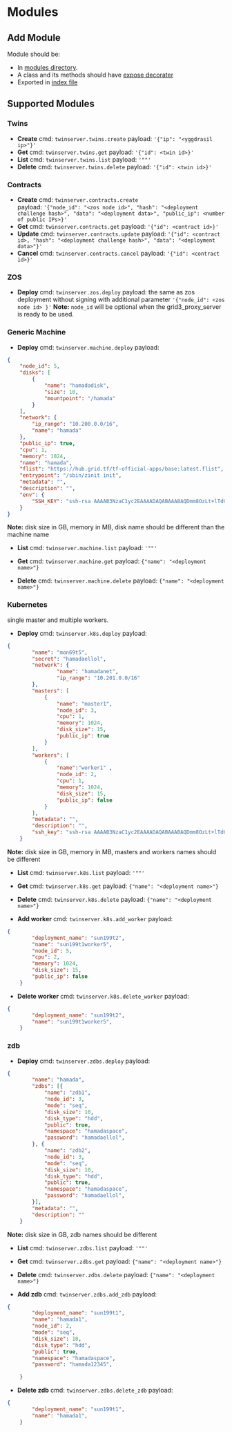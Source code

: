 # Modules

## Add Module

Module should be:

- In [modules directory](../src/modules).
- A class and its methods should have [expose decorater](../src/helpers/expose)
- Exported in [index file](../src/modules)

## Supported Modules

### Twins

- **Create**
   cmd: `twinserver.twins.create`
   payload: `'{"ip": "<yggdrasil ip>"}'`
- **Get**
   cmd: `twinserver.twins.get`
   payload: `'{"id": <twin id>}'`
- **List**
   cmd: `twinserver.twins.list`
   payload: `'""'`
- **Delete**
   cmd: `twinserver.twins.delete`
   payload: `'{"id": <twin id>}'`

### Contracts

- **Create**
   cmd: `twinserver.contracts.create`  
   payload: `'{"node_id": "<zos node id>", "hash": "<deployment challenge hash>", "data": "<deployment data>", "public_ip": <number of public IPs>}'`
- **Get**
   cmd: `twinserver.contracts.get`
   payload: `'{"id": <contract id>}'`
- **Update**
    cmd: `twinserver.contracts.update`
    payload: `'{"id": <contract id>, "hash": "<deployment challenge hash>", "data": "<deployment data>"}'`
- **Cancel**
   cmd: `twinserver.contracts.cancel`
   payload: `'{"id": <contract id>}'`

### ZOS

- **Deploy**
   cmd: `twinserver.zos.deploy`
   payload: the same as zos deployment without signing with additional parameter `'{"node_id": <zos node id> }'`
**Note:** `node_id` will be optional when the grid3_proxy_server is ready to be used.

### Generic Machine

- **Deploy**
    cmd: `twinserver.machine.deploy`
    payload:

```json
{
    "node_id": 5,
    "disks": [
        {
            "name": "hamadadisk",
            "size": 10,
            "mountpoint": "/hamada"
        }
    ],
    "network": {
        "ip_range": "10.200.0.0/16",
        "name": "hamada"
    },
    "public_ip": true,
    "cpu": 1,
    "memory": 1024,
    "name": "hamada",
    "flist": "https://hub.grid.tf/tf-official-apps/base:latest.flist",
    "entrypoint": "/sbin/zinit init",
    "metadata": "",
    "description": "",
    "env": {
        "SSH_KEY": "ssh-rsa AAAAB3NzaC1yc2EAAAADAQABAAABAQDmm8OzLt+lTdGaMUwMFcw0P+vr+a/h/UsR//EzzeQsgNtC0bdls4MawVEhb3hNcycEQNd2P/+tXdLC4qcaJ6iABYip4xqqAeY098owGDYhUKYwmnMyo+NwSgpjZs8taOhMxh5XHRI+Ifr4l/GmzbqExS0KVD21PI+4sdiLspbcnVBlg9Eg9enM///zx6rSkulrca/+MnSYHboC5+y4XLYboArD/gpWy3zwIUyxX/1MjJwPeSnd5LFBIWvPGrm3cl+dAtADwTZRkt5Yuet8y5HI73Q5/NSlCdYXMtlsKBLpJu3Ar8nz1QfSQL7dB8pa7/sf/s8wO17rXqWQgZG6JzvZ root@ahmed-Inspiron-3576"
    }
}

```

**Note:** disk size in GB, memory in MB, disk name should be different than the machine name

- **List**
cmd: `twinserver.machine.list`
payload: `'""'`

- **Get**
cmd: `twinserver.machine.get`
payload: `{"name": "<deployment name>"}`

- **Delete**
cmd: `twinserver.machine.delete`
payload: `{"name": "<deployment name>"}`

### Kubernetes

single master and multiple workers.

- **Deploy**
    cmd: `twinserver.k8s.deploy`
    payload:

```json
{
        "name": "mon69t5",
        "secret": "hamadaellol",
        "network": {
                "name": "hamadanet",
                "ip_range": "10.201.0.0/16"
        },
        "masters": [
            {
                "name": "master1",
                "node_id": 3,
                "cpu": 1,
                "memory": 1024,
                "disk_size": 15,
                "public_ip": true
            }
        ],
        "workers": [
            {
                "name":"worker1" ,
                "node_id": 2,
                "cpu": 1,
                "memory": 1024,
                "disk_size": 15,
                "public_ip": false
            }
        ],
        "metadata": "",
        "description": "",
        "ssh_key": "ssh-rsa AAAAB3NzaC1yc2EAAAADAQABAAABAQDmm8OzLt+lTdGaMUwMFcw0P+vr+a/h/UsR//EzzeQsgNtC0bdls4MawVEhb3hNcycEQNd2P/+tXdLC4qcaJ6iABYip4xqqAeY098owGDYhUKYwmnMyo+NwSgpjZs8taOhMxh5XHRI+Ifr4l/GmzbqExS0KVD21PI+4sdiLspbcnVBlg9Eg9enM///zx6rSkulrca/+MnSYHboC5+y4XLYboArD/gpWy3zwIUyxX/1MjJwPeSnd5LFBIWvPGrm3cl+dAtADwTZRkt5Yuet8y5HI73Q5/NSlCdYXMtlsKBLpJu3Ar8nz1QfSQL7dB8pa7/sf/s8wO17rXqWQgZG6JzvZ root@ahmed-Inspiron-3576"
    }
```

**Note:** disk size in GB, memory in MB, masters and workers names should be different

- **List**
cmd: `twinserver.k8s.list`
payload: `'""'`

- **Get**
cmd: `twinserver.k8s.get`
payload: `{"name": "<deployment name>"}`

- **Delete**
cmd: `twinserver.k8s.delete`
payload: `{"name": "<deployment name>"}`

- **Add worker**
cmd: `twinserver.k8s.add_worker`
payload:

```json
{
        "deployment_name": "sun199t2",
        "name": "sun199t1worker5",
        "node_id": 5,
        "cpu": 2,
        "memory": 1024,
        "disk_size": 15,
        "public_ip": false
    }
```

- **Delete worker**
cmd: `twinserver.k8s.delete_worker`
payload:

```json
{
        "deployment_name": "sun199t2",
        "name": "sun199t1worker5",
    }
```

### zdb

- **Deploy**
    cmd: `twinserver.zdbs.deploy`
    payload:

```json
{
        "name": "hamada",
        "zdbs": [{
            "name": "zdb1",
            "node_id": 3,
            "mode": "seq",
            "disk_size": 10,
            "disk_type": "hdd",
            "public": true,
            "namespace": "hamadaspace",
            "password": "hamadaellol",
        }, {
            "name": "zdb2",
            "node_id": 3,
            "mode": "seq",
            "disk_size": 10,
            "disk_type": "hdd",
            "public": true,
            "namespace": "hamadaspace",
            "password": "hamadaellol",
        }],
        "metadata": "",
        "description": ""
    }
```

**Note:** disk size in GB, zdb names should be different

- **List**
cmd: `twinserver.zdbs.list`
payload: `'""'`

- **Get**
cmd: `twinserver.zdbs.get`
payload: `{"name": "<deployment name>"}`

- **Delete**
cmd: `twinserver.zdbs.delete`
payload: `{"name": "<deployment name>"}`

- **Add zdb**
cmd: `twinserver.zdbs.add_zdb`
payload:

```json
{
        "deployment_name": "sun199t1",
        "name": "hamada1",
        "node_id": 2,
        "mode": "seq",
        "disk_size": 10,
        "disk_type": "hdd",
        "public": true,
        "namespace": "hamadaspace",
        "password": "hamada12345",

    }
```

- **Delete zdb**
cmd: `twinserver.zdbs.delete_zdb`
payload:

```json
{
        "deployment_name": "sun199t1",
        "name": "hamada1",
    }
```
